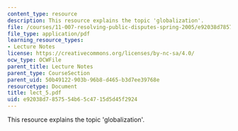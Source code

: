 ```yaml
---
content_type: resource
description: This resource explains the topic 'globalization'.
file: /courses/11-007-resolving-public-disputes-spring-2005/e92038d7857554b65c4715d5d45f2924_lect_5.pdf
file_type: application/pdf
learning_resource_types:
- Lecture Notes
license: https://creativecommons.org/licenses/by-nc-sa/4.0/
ocw_type: OCWFile
parent_title: Lecture Notes
parent_type: CourseSection
parent_uid: 50b49122-903b-96b8-d465-b3d7ee39768e
resourcetype: Document
title: lect_5.pdf
uid: e92038d7-8575-54b6-5c47-15d5d45f2924
---
```

This resource explains the topic 'globalization'.